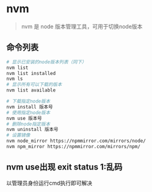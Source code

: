 # nvm

> nvm 是 node 版本管理工具，可用于切换node版本

## 命令列表

```sh
# 显示已安装的node版本列表（同下）
nvm list
nvm list installed
nvm ls
# 显示所有可以下载的版本
nvm list available  

# 下载指定node版本
nvm install 版本号
# 使用指定node版本
nvm use 版本号
# 删除node指定版本
nvm uninstall 版本号
# 设置镜像
nvm node_mirror https://npmmirror.com/mirrors/node/
nvm npm_mirror https://npmmirror.com/mirrors/npm/
```

## nvm use出现 exit status 1:乱码

以管理员身份运行cmd执行即可解决